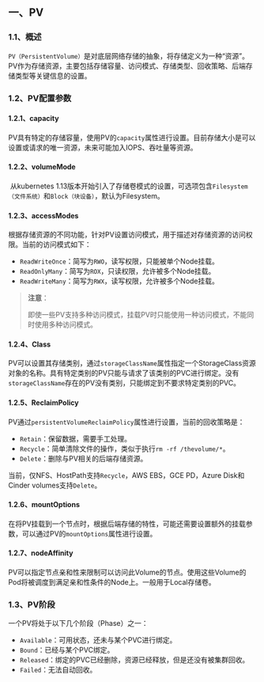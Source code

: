 ## 一、PV

### 1.1、概述

​		`PV（PersistentVolume）`是对底层网络存储的抽象，将存储定义为一种“资源”。PV作为存储资源，主要包括存储容量、访问模式、存储类型、回收策略、后端存储类型等关键信息的设置。



### 1.2、PV配置参数

#### 1.2.1、capacity

​		PV具有特定的存储容量，使用PV的`capacity`属性进行设置。目前存储大小是可以设置或请求的唯一资源，未来可能加入IOPS、吞吐量等资源。



#### 1.2.2、volumeMode

​		从kubernetes 1.13版本开始引入了存储卷模式的设置，可选项包含`Filesystem（文件系统）`和`Block（块设备）`，默认为Filesystem。



#### 1.2.3、accessModes

​		根据存储资源的不同功能，针对PV设置访问模式，用于描述对存储资源的访问权限。当前的访问模式如下：

- `ReadWriteOnce`：简写为`RWO`，读写权限，只能被单个Node挂载。
- `ReadOnlyMany`：简写为`ROX`，只读权限，允许被多个Node挂载。
- `ReadWriteMany`：简写为`RWX`，读写权限，允许被多个Node挂载。

> **注意**：
>
> 即使一些PV支持多种访问模式，挂载PV时只能使用一种访问模式，不能同时使用多种访问模式。



#### 1.2.4、Class

​		PV可以设置其存储类别，通过`storageClassName`属性指定一个StorageClass资源对象的名称。具有特定类别的PV只能与请求了该类别的PVC进行绑定。没有`storageClassName`存在的PV没有类别，只能绑定到不要求特定类别的PVC。



#### 1.2.5、ReclaimPolicy

​		PV通过`persistentVolumeReclaimPolicy`属性进行设置，当前的回收策略是：

- `Retain`：保留数据，需要手工处理。
- `Recycle`：简单清除文件的操作，类似于执行`rm -rf /thevolume/*`。
- `Delete`：删除与PV相关的后端存储资源。

当前，仅NFS、HostPath支持`Recycle`，AWS EBS，GCE PD，Azure Disk和Cinder volumes支持`Delete`。



#### 1.2.6、mountOptions

​		在将PV挂载到一个节点时，根据后端存储的特性，可能还需要设置额外的挂载参数，可以通过PV的`mountOptions`属性进行设置。



#### 1.2.7、nodeAffinity

​		PV可以指定节点亲和性来限制可以访问此Volume的节点。使用这些Volume的Pod将被调度到满足亲和性条件的Node上。一般用于Local存储卷。



### 1.3、PV阶段

一个PV将处于以下几个阶段（Phase）之一：

- `Available`：可用状态，还未与某个PVC进行绑定。
- `Bound`：已经与某个PVC绑定。
- `Released`：绑定的PVC已经删除，资源已经释放，但是还没有被集群回收。
- `Failed`：无法自动回收。


